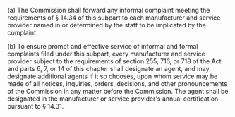 (a) The Commission shall forward any informal complaint meeting the requirements of § 14.34 of this subpart to each manufacturer and service provider named in or determined by the staff to be implicated by the complaint.

(b) To ensure prompt and effective service of informal and formal complaints filed under this subpart, every manufacturer and service provider subject to the requirements of section 255, 716, or 718 of the Act and parts 6, 7, or 14 of this chapter shall designate an agent, and may designate additional agents if it so chooses, upon whom service may be made of all notices, inquiries, orders, decisions, and other pronouncements of the Commission in any matter before the Commission. The agent shall be designated in the manufacturer or service provider's annual certification pursuant to § 14.31.

